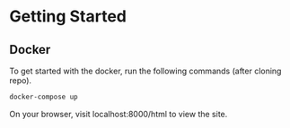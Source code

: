 # Getting Started

## Docker

To get started with the docker, run the following commands (after cloning repo).

```sh
docker-compose up
```

On your browser, visit localhost:8000/html to view the site.